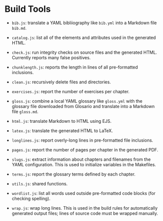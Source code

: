 # Build Tools

-   `bib.js`: translate a YAML bibliiography like `bib.yml` into a Markdown file `bib.md`.

-   `catalog.js`: list all of the elements and attributes used in the generated HTML.

-   `check.js`: run integrity checks on source files and the generated HTML.
    Currently reports many false positives.

-   `chunklength.js`: reports the length in lines of all pre-formatted inclusions.

-   `clean.js`: recursively delete files and directories.

-   `exercises.js`: report the number of exercises per chapter.

-   `gloss.js`: combine a local YAML glossary like `gloss.yml`
    with the glossary file downloaded from Glosario
    and translate into a Markdown file `gloss.md`.

-   `html.js`: translate Markdown to HTML using EJS.

-   `latex.js`: translate the generated HTML to LaTeX.

-   `longlines.js`: report overly-long lines in pre-formatted file inclusions.

-   `pages.js`: report the number of pages per chapter in the generated PDF.

-   `slugs.js`: extract information about chapters and filenames from the YAML configuration.
    This is used to initialize variables in the Makefiles.

-   `terms.js`: report the glossary terms defined by each chapter.

-   `utils.js`: shared functions.

-   `wordlist.js`: list all words used outside pre-formatted code blocks (for checking spelling).

-   `wrap.js`: wrap long lines.
    This is used in the build rules for automatically generated output files;
    lines of source code must be wrapped manually.
